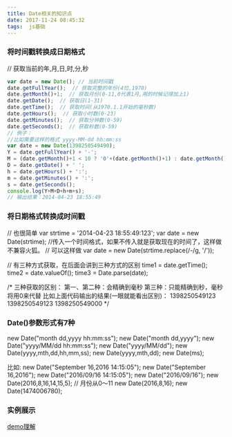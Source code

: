 ```yaml
---
title: Date相关的知识点
date: 2017-11-24 08:45:32
tags:  js基础
---
```

###  将时间戳转换成日期格式
// 获取当前的年,月,日,时,分,秒
``` javascript
var date = new Date(); // 当前时间戳
date.getFullYear();  // 获取完整的年份(4位,1970)
date.getMonth()+1;  // 获取月份(0-11,0代表1月,用的时候记得加上1)
date.getDate();  // 获取日(1-31)
date.getTime();  // 获取时间(从1970.1.1开始的毫秒数)
date.getHours();  // 获取小时数(0-23)
date.getMinutes();  // 获取分钟数(0-59)
date.getSeconds();  // 获取秒数(0-59)
// 例子：
//比如需要这样的格式 yyyy-MM-dd hh:mm:ss
var date = new Date(1398250549490);
Y = date.getFullYear() + '-';
M = (date.getMonth()+1 < 10 ? '0'+(date.getMonth()+1) : date.getMonth()+1) + '-';
D = date.getDate() + ' ';
h = date.getHours() + ':';
m = date.getMinutes() + ':';
s = date.getSeconds(); 
console.log(Y+M+D+h+m+s); 
// 输出结果：2014-04-23 18:55:49
```
###  将日期格式转换成时间戳

// 也很简单
var strtime = '2014-04-23 18:55:49:123';
var date = new Date(strtime); //传入一个时间格式，如果不传入就是获取现在的时间了，这样做不兼容火狐。
// 可以这样做
var date = new Date(strtime.replace(/-/g, '/'));

// 有三种方式获取，在后面会讲到三种方式的区别
time1 = date.getTime();
time2 = date.valueOf();
time3 = Date.parse(date);

/* 
三种获取的区别：
第一、第二种：会精确到毫秒
第三种：只能精确到秒，毫秒将用0来代替
比如上面代码输出的结果(一眼就能看出区别)：
1398250549123
1398250549123
1398250549000 
*/

### Date()参数形式有7种
new Date("month dd,yyyy hh:mm:ss");
new Date("month dd,yyyy");
new Date("yyyy/MM/dd hh:mm:ss");
new Date("yyyy/MM/dd");
new Date(yyyy,mth,dd,hh,mm,ss);
new Date(yyyy,mth,dd);
new Date(ms);

比如:
new Date("September 16,2016 14:15:05");
new Date("September 16,2016");
new Date("2016/09/16 14:15:05");
new Date("2016/09/16");
new Date(2016,8,16,14,15,5); // 月份从0～11
new Date(2016,8,16);
new Date(1474006780);

### 实例展示
[demo理解](/demos/2017/11-22/Date.html)

